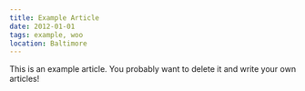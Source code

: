 ```yaml
---
title: Example Article
date: 2012-01-01
tags: example, woo
location: Baltimore
---
```


This is an example article. You probably want to delete it and write your own articles!
